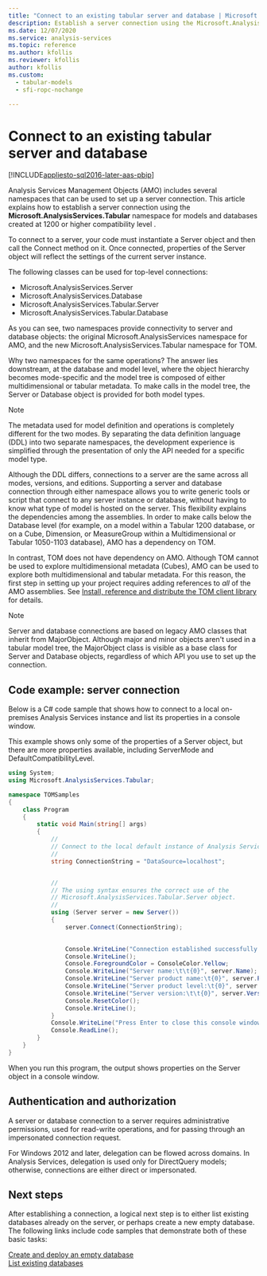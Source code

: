 ```yaml
---
title: "Connect to an existing tabular server and database | Microsoft Docs"
description: Establish a server connection using the Microsoft.AnalysisServices.Tabular namespace for models and databases created at 1200 or higher compatibility level.
ms.date: 12/07/2020
ms.service: analysis-services
ms.topic: reference
ms.author: kfollis
ms.reviewer: kfollis
author: kfollis
ms.custom:
  - tabular-models
  - sfi-ropc-nochange

---
```

# Connect to an existing tabular server and database

[!INCLUDE[appliesto-sql2016-later-aas-pbip](../includes/appliesto-sql2016-later-aas-pbip.md)]

Analysis Services Management Objects (AMO) includes several namespaces that can be used to set up a server connection. This article explains how to establish a server connection using the **Microsoft.AnalysisServices.Tabular** namespace for models and databases created at 1200 or higher compatibility level .

To connect to a server, your code must instantiate a Server object and then call the Connect method on it. Once connected, properties of the Server object will reflect the settings of the current server instance.

The following classes can be used for top-level connections:

* Microsoft.AnalysisServices.Server
* Microsoft.AnalysisServices.Database
* Microsoft.AnalysisServices.Tabular.Server
* Microsoft.AnalysisServices.Tabular.Database

As you can see, two namespaces provide connectivity to server and database objects:  the original Microsoft.AnalysisServices namespace for AMO, and the new Microsoft.AnalysisServices.Tabular namespace for TOM.

Why two namespaces for the same operations? The answer lies downstream, at the database and model level, where the object hierarchy becomes mode-specific and the model tree is composed of either multidimensional or tabular metadata. To make calls in the model tree, the Server or Database object is provided for both model types.

> [!NOTE]  
> The metadata used for model definition and operations is completely different for the two modes. By separating the data definition language (DDL) into two separate namespaces, the development experience is simplified through the presentation of only the API needed for a specific model type. 

Although the DDL differs, connections to a server are the same across all modes, versions, and editions. Supporting a server and database connection through either namespace allows you to write generic tools or script that connect to any server instance or database, without having to know what type of model is hosted on the server. This flexibility explains the dependencies among the assemblies. In order to make calls below the Database level (for example, on a model within a Tabular 1200 database, or on a Cube, Dimension, or MeasureGroup within a Multidimensional or Tabular 1050-1103 database), AMO has a dependency on TOM.

In contrast, TOM does not have dependency on AMO. Although TOM cannot be used to explore multidimensional metadata (Cubes), AMO can be used to explore both multidimensional and tabular metadata. For this reason, the first step in setting up your project requires adding references to *all* of the AMO assemblies. See [Install, reference and distribute the TOM client library](install-distribute-and-reference-the-tabular-object-model.md) for details.

> [!NOTE]  
> Server and database connections are based on legacy AMO classes that inherit from MajorObject. Although major and minor objects aren't used in a tabular model tree, the MajorObject class is visible as a base class for Server and Database objects, regardless of which API you use to set up the connection.  

## Code example: server connection

Below is a C# code sample that shows how to connect to a local on-premises Analysis Services instance and list its properties in a console window. 

This example shows only some of the properties of a Server object, but there are more properties available, including ServerMode and DefaultCompatibilityLevel.  

```csharp
using System; 
using Microsoft.AnalysisServices.Tabular; 

namespace TOMSamples 
{ 
    class Program 
    { 
        static void Main(string[] args) 
        { 
            // 
            // Connect to the local default instance of Analysis Services 
            // 
            string ConnectionString = "DataSource=localhost"; 


            // 
            // The using syntax ensures the correct use of the 
            // Microsoft.AnalysisServices.Tabular.Server object. 
            // 
            using (Server server = new Server()) 
            { 
                server.Connect(ConnectionString); 

 
                Console.WriteLine("Connection established successfully."); 
                Console.WriteLine(); 
                Console.ForegroundColor = ConsoleColor.Yellow; 
                Console.WriteLine("Server name:\t\t{0}", server.Name); 
                Console.WriteLine("Server product name:\t{0}", server.ProductName); 
                Console.WriteLine("Server product level:\t{0}", server.ProductLevel); 
                Console.WriteLine("Server version:\t\t{0}", server.Version); 
                Console.ResetColor(); 
                Console.WriteLine(); 
            } 
            Console.WriteLine("Press Enter to close this console window."); 
            Console.ReadLine(); 
        } 
    } 
} 
```

When you run this program, the output shows properties on the Server object in a console window.

## Authentication and authorization

A server or database connection to a server requires administrative permissions, used for read-write operations, and for passing through an impersonated connection request.

For Windows 2012 and later, delegation can be flowed across domains. In Analysis Services, delegation is used only for DirectQuery models; otherwise, connections are either direct or impersonated.

## Next steps

After establishing a connection, a logical next step is to either list existing databases already on the server, or perhaps create a new empty database. The following links include code samples that demonstrate both of these basic tasks:

[Create and deploy an empty database](create-and-deploy-an-empty-database-analysis-services-amo-tom.md)  
[List existing databases](list-existing-databases-on-a-tabular-server-analysis-services-amo-tom.md)
